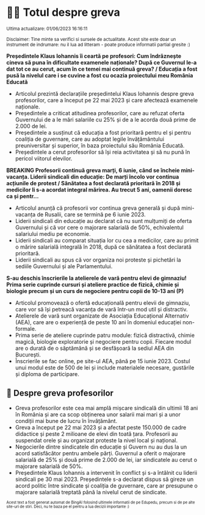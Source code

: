 # 👩‍🏫 Totul despre greva
<sub>Ultima actualizare: 01/06/2023 16:16:11</sub>

<sub>Disclaimer: Tine minte sa verifici si sursele de actualitate. Acest site este doar un instrument de indrumare: nu il lua ad litteram - poate produce informatii partial gresite :)</sub>

**Președintele Klaus Iohannis îi ceartă pe profesori: Cum îndrăznește cineva să puna în dificultate examenele naționale? După ce Guvernul le-a dat tot ce au cerut, acum în ce temei mai continuă greva? / Educația a fost pusă la nivelul care i se cuvine a fost cu ocazia proiectului meu România Educată**
- Articolul prezintă declarațiile președintelui Klaus Iohannis despre greva profesorilor, care a început pe 22 mai 2023 și care afectează examenele naționale.
- Președintele a criticat atitudinea profesorilor, care au refuzat oferta Guvernului de a le mări salariile cu 25% și de a le acorda două prime de 2.000 de lei.
- Președintele a susținut că educația a fost prioritară pentru el și pentru coaliția de guvernare, care au adoptat legile învățământului preuniversitar și superior, în baza proiectului său România Educată.
- Președintele a cerut profesorilor să își reia activitatea și să nu pună în pericol viitorul elevilor.

**BREAKING Profesorii continuă greva marți, 6 iunie, când se încheie mini-vacanța. Liderii sindicali din educație: De marți încolo vor continua acțiunile de protest / Sănătatea a fost declarată prioritară în 2018 și medicilor li s-a acordat integral mărirea. Au trecut 5 ani, oamenii doresc ca și pentr...**
- Articolul anunță că profesorii vor continua greva generală și după mini-vacanța de Rusalii, care se termină pe 6 iunie 2023.
- Liderii sindicali din educație au declarat că nu sunt mulțumiți de oferta Guvernului și că vor cere o majorare salarială de 50%, echivalentul salariului mediu pe economie.
- Liderii sindicali au comparat situația lor cu cea a medicilor, care au primit o mărire salarială integrală în 2018, după ce sănătatea a fost declarată prioritară.
- Liderii sindicali au spus că vor organiza noi proteste și pichetări la sediile Guvernului și ale Parlamentului.

**S-au deschis înscrierile la atelierele de vară pentru elevi de gimnaziu! Prima serie cuprinde cursuri și ateliere practice de fizică, chimie și biologie precum și un curs de negociere pentru copii de 10-13 ani (P)**
- Articolul promovează o ofertă educațională pentru elevii de gimnaziu, care vor să își petreacă vacanța de vară într-un mod util și distractiv.
- Atelierele de vară sunt organizate de Asociația Educațional Alternativ (AEA), care are o experiență de peste 10 ani în domeniul educației non-formale.
- Prima serie de ateliere cuprinde patru module: fizică distractivă, chimie magică, biologie exploratorie și negociere pentru copii. Fiecare modul are o durată de o săptămână și se desfășoară la sediul AEA din București.
- Înscrierile se fac online, pe site-ul AEA, până pe 15 iunie 2023. Costul unui modul este de 500 de lei și include materialele necesare, gustările și diploma de participare.

## 🏫 Despre greva profesorilor
- Greva profesorilor este cea mai amplă mișcare sindicală din ultimii 18 ani în România și are ca scop obținerea unor salarii mai mari și a unor condiții mai bune de lucru în învățământ.
- Greva a început pe 22 mai 2023 și a afectat peste 150.000 de cadre didactice și peste 2 milioane de elevi din toată țara. Profesorii au suspendat orele și au organizat proteste la nivel local și național.
- Negocierile dintre sindicatele din educație și Guvern nu au dus la un acord satisfăcător pentru ambele părți. Guvernul a oferit o majorare salarială de 25% și două prime de 2.000 de lei, iar sindicatele au cerut o majorare salarială de 50%.
- Președintele Klaus Iohannis a intervenit în conflict și s-a întâlnit cu liderii sindicali pe 30 mai 2023. Președintele s-a declarat dispus să gireze un acord politic între sindicate și coaliția de guvernare, care ar presupune o majorare salarială treptată până la nivelul cerut de sindicate.


<sub><sub>Acest text a fost generat automat de BingAI folosind ultimele informatii de pe Edupedu, precum si de pe alte site-uri de stiri. Deci, nu te baza pe el pentru a lua decizii importante :)</sub></sub>